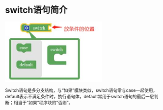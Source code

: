 # switch语句简介

![&#x56FE;2.3-6](../../../.gitbook/assets/image102.jpg)

Switch语句是多分支结构，与“如果”模块类似，switch语句常与case一起使用，default表示不满足条件时，执行语句体，default常用于switch语句的最后一层判断；相当于“如果”程序块的“否则”。

